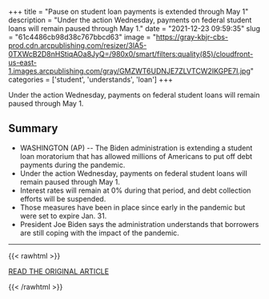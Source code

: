+++
title = "Pause on student loan payments is extended through May 1"
description = "Under the action Wednesday, payments on federal student loans will remain paused through May 1."
date = "2021-12-23 09:59:35"
slug = "61c4486cb98d38c767bbcd63"
image = "https://gray-kbjr-cbs-prod.cdn.arcpublishing.com/resizer/3lA5-0TXWcB2D8nHStiqAOa8JyQ=/980x0/smart/filters:quality(85)/cloudfront-us-east-1.images.arcpublishing.com/gray/GMZWT6UDNJE7ZLVTCW2IKGPE7I.jpg"
categories = ['student', 'understands', 'loan']
+++

Under the action Wednesday, payments on federal student loans will remain paused through May 1.

## Summary

- WASHINGTON (AP) -- The Biden administration is extending a student loan moratorium that has allowed millions of Americans to put off debt payments during the pandemic.
- Under the action Wednesday, payments on federal student loans will remain paused through May 1.
- Interest rates will remain at 0% during that period, and debt collection efforts will be suspended.
- Those measures have been in place since early in the pandemic but were set to expire Jan. 31.
- President Joe Biden says the administration understands that borrowers are still coping with the impact of the pandemic.

---

{{< rawhtml >}}
  <p class="article-category">
    <a target="_blank" href="https://www.cbs3duluth.com/2021/12/22/pause-student-loan-payments-is-extended-through-may-1-2/">READ THE ORIGINAL ARTICLE</a>
  </p>
{{< /rawhtml >}}
